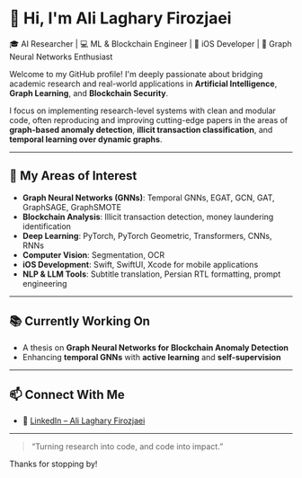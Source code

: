 # 👋 Hi, I'm Ali Laghary Firozjaei

🎓 AI Researcher | 💻 ML & Blockchain Engineer | 📱 iOS Developer | 🧠 Graph Neural Networks Enthusiast

Welcome to my GitHub profile! I'm deeply passionate about bridging academic research and real-world applications in **Artificial Intelligence**, **Graph Learning**, and **Blockchain Security**.

I focus on implementing research-level systems with clean and modular code, often reproducing and improving cutting-edge papers in the areas of **graph-based anomaly detection**, **illicit transaction classification**, and **temporal learning over dynamic graphs**.

---

## 🧠 My Areas of Interest

- **Graph Neural Networks (GNNs)**: Temporal GNNs, EGAT, GCN, GAT, GraphSAGE, GraphSMOTE  
- **Blockchain Analysis**: Illicit transaction detection, money laundering identification  
- **Deep Learning**: PyTorch, PyTorch Geometric, Transformers, CNNs, RNNs  
- **Computer Vision**: Segmentation, OCR 
- **iOS Development**: Swift, SwiftUI, Xcode for mobile applications  
- **NLP & LLM Tools**: Subtitle translation, Persian RTL formatting, prompt engineering  

---

## 📚 Currently Working On

- A thesis on **Graph Neural Networks for Blockchain Anomaly Detection**  
- Enhancing **temporal GNNs** with **active learning** and **self-supervision**  

---

## 📫 Connect With Me

- 🔗 [LinkedIn – Ali Laghary Firozjaei](https://www.linkedin.com/in/ali-laghary-firozjaei/)

---

> “Turning research into code, and code into impact.”

Thanks for stopping by!
